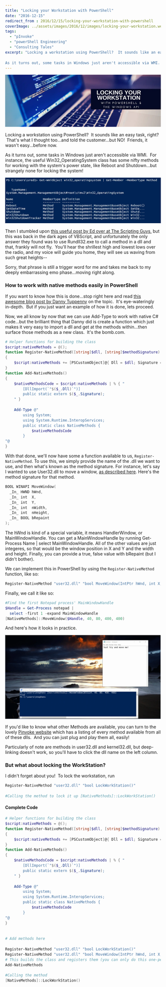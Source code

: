 ```yaml
---
title: "Locking your Workstation with PowerShell"
date: "2016-12-15"
redirect_from : 2016/12/15/locking-your-workstation-with-powershell
coverImage: ../assets/images/2016/12/images/locking-your-workstation.webp
tags: 
  - "pInvoke"
  - "powerShell Engineering"
  - "Consulting Tales"
excerpt: "Locking a workstation using PowerShell?  It sounds like an easy task, right?  That's what I thought too...and told the customer...but NO!  Friends, it wasn't easy...before now.

As it turns out, some tasks in Windows just aren't accessible via WMI.  For instance, the useful Win32\_OperatingSystem class has some nifty methods for working with the system's power state, like Reboot and"
---
```


![locking-your-workstation](../assets/images/2016/12/images/locking-your-workstation.webp)

Locking a workstation using PowerShell?  It sounds like an easy task, right?  That's what I thought too...and told the customer...but NO!  Friends, it wasn't easy...before now.

As it turns out, some tasks in Windows just aren't accessible via WMI.  For instance, the useful Win32\_OperatingSystem class has some nifty methods for working with the system's power state, like Reboot and Shutdown...but strangely none for locking the system!

![01](../assets/images/2016/12/images/01.webp)

Then I stumbled upon [this useful post by Ed over at The Scripting Guys,](https://blogs.technet.microsoft.com/heyscriptingguy/2004/11/15/can-i-lock-a-workstation-using-a-script/) but this was back in the dark ages of VBScript, and unfortunately the only answer they found was to use Rundll32.exe to call a method in a dll and that, frankly will not fly.  You'll hear the shrillest high and lowest lows over the radio, and my voice will guide you home, they will see us waving from such great heights--

Sorry, that phrase is still a trigger word for me and takes me back to my deeply embarrassing emo phase...moving right along.

### How to work with native methods easily in PowerShell

If you want to know how this is done...stop right here and read [this awesome blog post by Danny Tuppenny](https://blog.dantup.com/2013/10/easily-calling-windows-apis-from-powershell/) on the topic.  It's eye-wateringly in-depth.  But if you just want an example of how it is done, lets proceed.

Now, we all know by now that we can use Add-Type to work with native C# code...but the brilliant thing that Danny did is create a function which just makes it very easy to import a dll and get at the methods within...then surface those methods as a new class.  It's the bomb.com.

```powershell 
# Helper functions for building the class
$script:nativeMethods = @();
function Register-NativeMethod([string]$dll, [string]$methodSignature)
{
    $script:nativeMethods += [PSCustomObject]@{ Dll = $dll; Signature = $methodSignature; }
}
function Add-NativeMethods()
{
    $nativeMethodsCode = $script:nativeMethods | % { "
        [DllImport(`"$($_.Dll)`")]
        public static extern $($_.Signature);
    " }
 
    Add-Type @"
        using System;
        using System.Runtime.InteropServices;
        public static class NativeMethods {
            $nativeMethodsCode
        }
"@
}
```

With that done, we'll now have some a function available to us, `Register-NativeMethod`. To use this, we simply provide the name of the .dll we want to use, and then what's known as the method signature. For instance, let's say I wanted to use User32.dll to move a window, [as described here](https://msdn.microsoft.com/en-us/library/windows/desktop/ms633534(v=vs.85).aspx). Here's the method signature for that method.

```powershell 
BOOL WINAPI MoveWindow(
  _In_ HWND hWnd,
  _In_ int  X,
  _In_ int  Y,
  _In_ int  nWidth,
  _In_ int  nHeight,
  _In_ BOOL bRepaint
);
```

The hWnd is kind of a special variable, it means HandlerWindow, or MainWindowHandle. You can get a MainWindowHandle by running Get-Process Name | select MainWindowHandle. All of the other values are just integeres, so that would be the window position in X and Y and the width and height. Finally, you can provide a true, false value with bRepaint (but I didn't bother).

We can implement this in PowerShell by using the `Register-NativeMethod` function, like so:

```powershell 
Register-NativeMethod "user32.dll" "bool MoveWindow(IntPtr hWnd, int X, int Y, int nWidth, int nHeight)" 
```

Finally, we call it like so:

```powershell 
#Find the first Notepad process' MainWindowHandle 
$Handle = Get-Process notepad | 
  select -first 1 -expand MainWindowHandle 
[NativeMethods]::MoveWindow($Handle, 40, 80, 400, 400) 
```

And here's how it looks in practice.

![gif](../assets/images/2016/12/images/gif.webp)

If you'd like to know what other Methods are available, you can turn to the lovely [Pinvoke website](http://www.pinvoke.net/) which has a listing of every method available from all of these dlls.  And you can just plug and play them all, easily!

Particularly of note are methods in user32.dll and kernel32.dll, but deep-linking doesn't work, so you'll have to click the dll name on the left column.

### But what about locking the WorkStation?

I didn't forget about you!  To lock the workstation, run

```powershell 
Register-NativeMethod "user32.dll" "bool LockWorkStation()"

#Calling the method to lock it up [NativeMethods]::LockWorkStation() 
```

#### Complete Code

```powershell 
# Helper functions for building the class
$script:nativeMethods = @();
function Register-NativeMethod([string]$dll, [string]$methodSignature)
{
    $script:nativeMethods += [PSCustomObject]@{ Dll = $dll; Signature = $methodSignature; }
}
function Add-NativeMethods()
{
    $nativeMethodsCode = $script:nativeMethods | % { "
        [DllImport(`"$($_.Dll)`")]
        public static extern $($_.Signature);
    " }
 
    Add-Type @"
        using System;
        using System.Runtime.InteropServices;
        public static class NativeMethods {
            $nativeMethodsCode
        }
"@
}
 
 
# Add methods here
 
Register-NativeMethod "user32.dll" "bool LockWorkStation()"
Register-NativeMethod "user32.dll" "bool MoveWindow(IntPtr hWnd, int X, int Y, int nWidth, int nHeight)"
# This builds the class and registers them (you can only do this one-per-session, as the type cannot be unloaded?)
Add-NativeMethods
 
#Calling the method
[NativeMethods]::LockWorkStation()
```
